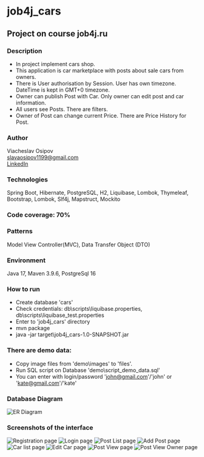 # job4j_cars
## Project on course job4j.ru
### Description
* In project implement cars shop.
* This application is car marketplace with posts about sale cars from owners.
* There is User authorisation by Session. User has own timezone. DateTime is kept in GMT+0 timezone.
* Owner can publish Post with Car. Only owner can edit post and car information.
* All users see Posts. There are filters.
* Owner of Post can change current Price. There are Price History for Post.

### Author
Viacheslav Osipov  
[slavaosipov1199@gmail.com](mailto:slavaosipov1199@gmail.com)  
[LinkedIn](https://www.linkedin.com/in/viacheslav-osipov-67806ab3/)

### Technologies
Spring Boot, Hibernate, PostgreSQL, H2, Liquibase, Lombok, Thymeleaf, Bootstrap, Lombok, Slf4j, Mapstruct, Mockito

### Code coverage: 70%

### Patterns
Model View Controller(MVC), Data Transfer Object (DTO)

### Environment
Java 17, Maven 3.9.6, PostgreSql 16

### How to run
* Create database 'cars'
* Check credentials: db\scripts\liquibase.properties, db\scripts\liquibase_test.properties
* Enter to 'job4j_cars\' directory
* mvn package
* java -jar target\job4j_cars-1.0-SNAPSHOT.jar
### There are demo data:
* Copy image files from 'demo\images\' to 'files'.
* Run SQL script on Database 'demo\script_demo_data.sql'
* You can enter with login/password 'john@gmail.com'/'john' or 'kate@gmail.com'/'kate'

### Database Diagram
![ER Diagram](screenshots/er-diagram.jpg)

### Screenshots of the interface
![Registration page](screenshots/0.jpg)
![Login page](screenshots/1.jpg)
![Post List page](screenshots/2.jpg)
![Add Post page](screenshots/3.jpg)
![Car list page](screenshots/4.jpg)
![Edit Car page](screenshots/5.jpg)
![Post View page](screenshots/6.jpg)
![Post View Owner page](screenshots/7.jpg)
